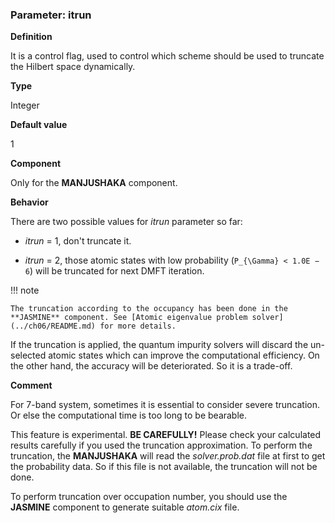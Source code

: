 ### Parameter: itrun

**Definition**

It is a control flag, used to control which scheme should be used to truncate the Hilbert space dynamically. 

**Type**

Integer

**Default value**

1

**Component**

Only for the **MANJUSHAKA** component.

**Behavior**

There are two possible values for *itrun* parameter so far:

* *itrun* = 1, don't truncate it.

* *itrun* = 2, those atomic states with low probability (``P_{\Gamma} < 1.0E − 6``) will be truncated for next DMFT iteration.

!!! note 

    The truncation according to the occupancy has been done in the **JASMINE** component. See [Atomic eigenvalue problem solver](../ch06/README.md) for more details.

If the truncation is applied, the quantum impurity solvers will discard the un-selected atomic states which can improve the computational efficiency. On the other hand, the accuracy will be deteriorated. So it is a trade-off.

**Comment**

For 7-band system, sometimes it is essential to consider severe truncation. Or else the computational time is too long to be bearable.

This feature is experimental. **BE CAREFULLY!** Please check your calculated results carefully if you used the truncation approximation. To perform the truncation, the **MANJUSHAKA** will read the *solver.prob.dat* file at first to get the probability data. So if this file is not available, the truncation will not be done. 

To perform truncation over occupation number, you should use the **JASMINE** component to generate suitable *atom.cix* file.